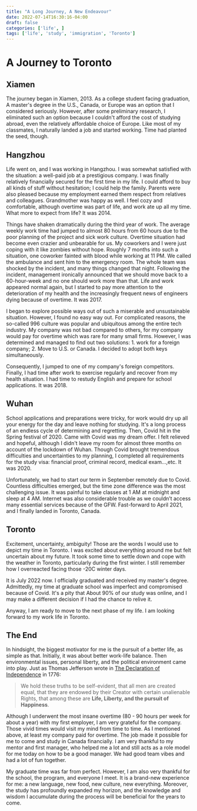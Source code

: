 ```yaml
---
title: "A Long Journey, A New Endeavour"
date: 2022-07-14T16:30:16-04:00
draft: false
categories: ['life', ]
tags: ['life', 'study', 'immigration', 'Toronto']
---
```


# A Journey to Toronto

## Xiamen
The journey began in Xiamen, 2013. As a college student facing graduation, A master's degree in the U.S., 
Canada, or Europe was an option that I considered seriously. However, after some preliminary research, 
I eliminated such an option because I couldn't afford the cost of studying abroad, even the 
relatively affordable choice of Europe. Like most of my classmates, I naturally landed a job 
and started working. Time had planted the seed, though.


## Hangzhou
Life went on,  and I was working in Hangzhou. I was somewhat satisfied with the situation:
a well-paid job at a prestigious company. I was finally relatively financially secured for the first time
in my life. I could afford to buy all kinds of stuff without hesitation; I could help the family. Parents
were also pleased because my employment earned them respect from relatives and colleagues. Grandmother was 
happy as well. I feel cozy and comfortable, although overtime was part of life, and work ate up all my time. 
What more to expect from life? It was 2014.

Things have shaken dramatically during the third year of work. The average weekly work time had jumped to almost 80 hours from 60 hours due to the poor
planning of the project and sick work culture. Overtime situation had become even crazier and unbearable
for us. My coworkers and I were just coping with it like zombies without hope. Roughly 7 months
into such a situation, one coworker fainted with blood while working at 11 PM. We called
the ambulance and sent him to the emergency room. The whole team was shocked by the incident, and many things
changed that night. Following the incident, management ironically announced that we should 
move back to a 60-hour-week and no one should work more than that. Life and work appeared 
normal again, but I started to pay more attention to the deterioration of my health and the increasingly frequent 
news of engineers dying because of overtime. It was 2017.

I began to explore possible ways out of such a miserable and unsustainable situation. However, I found no
easy way out. For complicated reasons, the so-called 996 culture was popular and ubiquitous among the entire tech industry. 
My company was not bad compared to others, for my company would pay for overtime which was rare
for many small firms. However, I was determined and managed to find out two solutions: 1. work for
a foreign company; 2. Move to U.S. or Canada. I decided to adopt both keys simultaneously. 

Consequently, I jumped to one of my company's foreign competitors. Finally, I had time after work to exercise regularly and recover from my health situation. I had time to restudy English
and prepare for school applications. It was 2018.


## Wuhan
School applications and preparations were tricky, for work would dry up all your energy for the day and leave nothing for studying.
It's a long process of an endless cycle of determining and regretting. Then, Covid hit in the Spring festival of 2020. Came with Covid was my dream offer. 
I felt relieved and hopeful, although I didn't leave my room for almost three months on account of the lockdown of Wuhan. 
Though Covid brought tremendous difficulties and uncertainties to my planning, I completed all requirements for
the study visa: financial proof, criminal record, medical exam…,etc. It was 2020.

Unfortunately,  we had to start our term in September remotely due to Covid. Countless difficulties emerged, but 
the time zone difference was the most challenging issue. It was painful to take classes at 1 AM at midnight and sleep at 4 AM.
Internet was also considerable trouble as we couldn’t access many essential services because of the GFW. Fast-forward to April 2021, and I
finally landed in Toronto, Canada.

## Toronto
Excitement, uncertainty, ambiguity! Those are the words I would use to depict my time in Toronto. I was excited
about everything around me but felt uncertain about my future. It took some time to settle down and cope with
the weather in Toronto, particularly during the first winter. I still remember how I overreacted facing
those -20C winter days. 

It is July 2022 now. I officially graduated and received my master's degree. Admittedly, my time at graduate school was imperfect and compromised because of Covid. It's a pity that About 
90% of our study was online, and I may make a different decision if I had the chance to relive it.

Anyway, I am ready to move to the next phase of my life. I am looking forward to my work life in Toronto. 

## The End
In hindsight, the biggest motivator for me is the pursuit of a better life, as simple as that. Initially, it was
about better work-life balance. Then environmental issues, personal liberty, and the political environment came into
play. Just as Thomas Jefferson wrote in [The Declaration of Independence](https://www.ushistory.org/declaration/document/) in 1776:
>We hold these truths to be self-evident, that all men are created equal, that they are endowed by their Creator
> with certain unalienable Rights, that among these are **Life, Liberty, and the pursuit of Happiness**.

Although I underwent the most insane overtime (80 - 90 hours per week for about a year) with my first employer, I am very grateful
for the company. Those vivid times would visit my mind from time to time. As I mentioned above, at least my company paid for overtime. 
The job made it possible for me to come and study in Canada financially. I am very thankful to my mentor and 
first manager, who helped me a lot and still acts as a role model for me today on how to be a good manager. 
We had good team vibes and had a lot of fun together.

My graduate time was far from perfect. However, I am also very thankful for the school, the program, and everyone
I meet. It is a brand-new experience for me: a new language, new food, new culture, new everything. Moreover,
the study has profoundly expanded my horizon, and the knowledge and wisdom I accumulate during the process will be
beneficial for the years to come.


